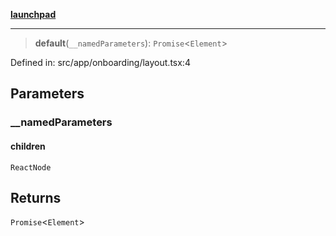 [**launchpad**](index.md)

***

> **default**(`__namedParameters`): `Promise`\<`Element`\>

Defined in: src/app/onboarding/layout.tsx:4

## Parameters

### \_\_namedParameters

#### children

`ReactNode`

## Returns

`Promise`\<`Element`\>
